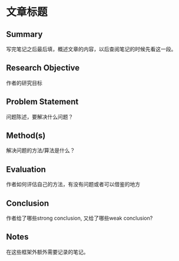 # 文章标题

## Summary

写完笔记之后最后填，概述文章的内容，以后查阅笔记的时候先看这一段。

## Research Objective

作者的研究目标

## Problem Statement

问题陈述，要解决什么问题？

## Method(s)

解决问题的方法/算法是什么？

## Evaluation

作者如何评估自己的方法，有没有问题或者可以借鉴的地方

## Conclusion

作者给了哪些strong conclusion, 又给了哪些weak conclusion?

## Notes

在这些框架外额外需要记录的笔记。



